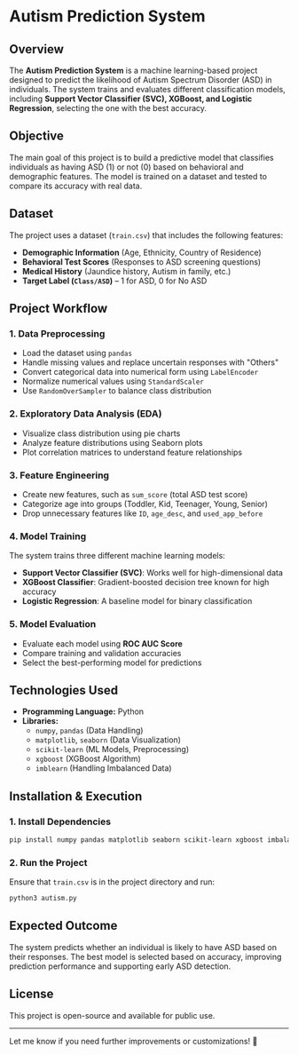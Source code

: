 # Autism Prediction System

## Overview
The **Autism Prediction System** is a machine learning-based project designed to predict the likelihood of Autism Spectrum Disorder (ASD) in individuals. The system trains and evaluates different classification models, including **Support Vector Classifier (SVC), XGBoost, and Logistic Regression**, selecting the one with the best accuracy.

## Objective
The main goal of this project is to build a predictive model that classifies individuals as having ASD (1) or not (0) based on behavioral and demographic features. The model is trained on a dataset and tested to compare its accuracy with real data.

## Dataset
The project uses a dataset (`train.csv`) that includes the following features:
- **Demographic Information** (Age, Ethnicity, Country of Residence)
- **Behavioral Test Scores** (Responses to ASD screening questions)
- **Medical History** (Jaundice history, Autism in family, etc.)
- **Target Label (`Class/ASD`)** – 1 for ASD, 0 for No ASD

## Project Workflow

### 1. Data Preprocessing
- Load the dataset using `pandas`
- Handle missing values and replace uncertain responses with "Others"
- Convert categorical data into numerical form using `LabelEncoder`
- Normalize numerical values using `StandardScaler`
- Use `RandomOverSampler` to balance class distribution

### 2. Exploratory Data Analysis (EDA)
- Visualize class distribution using pie charts
- Analyze feature distributions using Seaborn plots
- Plot correlation matrices to understand feature relationships

### 3. Feature Engineering
- Create new features, such as `sum_score` (total ASD test score)
- Categorize age into groups (Toddler, Kid, Teenager, Young, Senior)
- Drop unnecessary features like `ID`, `age_desc`, and `used_app_before`

### 4. Model Training
The system trains three different machine learning models:
- **Support Vector Classifier (SVC)**: Works well for high-dimensional data
- **XGBoost Classifier**: Gradient-boosted decision tree known for high accuracy
- **Logistic Regression**: A baseline model for binary classification

### 5. Model Evaluation
- Evaluate each model using **ROC AUC Score**
- Compare training and validation accuracies
- Select the best-performing model for predictions

## Technologies Used
- **Programming Language:** Python
- **Libraries:**
  - `numpy`, `pandas` (Data Handling)
  - `matplotlib`, `seaborn` (Data Visualization)
  - `scikit-learn` (ML Models, Preprocessing)
  - `xgboost` (XGBoost Algorithm)
  - `imblearn` (Handling Imbalanced Data)

## Installation & Execution
### 1. Install Dependencies
```bash
pip install numpy pandas matplotlib seaborn scikit-learn xgboost imbalanced-learn
```

### 2. Run the Project
Ensure that `train.csv` is in the project directory and run:
```bash
python3 autism.py
```

## Expected Outcome
The system predicts whether an individual is likely to have ASD based on their responses. The best model is selected based on accuracy, improving prediction performance and supporting early ASD detection.

## License
This project is open-source and available for public use.

---

Let me know if you need further improvements or customizations! 🚀

